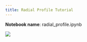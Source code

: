 ```yaml
---
title: Radial Profile Tutorial
---
```


**Notebook name**: radial_profile.ipynb

<img src='/images/comingsoon.png' />